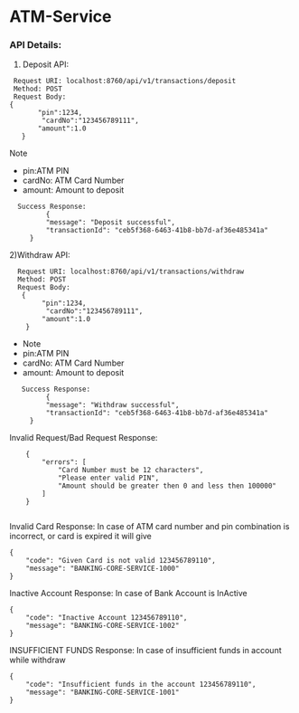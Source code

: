 # ATM-Service

### API Details:

1) Deposit API:
   
 ``` 
  Request URI: localhost:8760/api/v1/transactions/deposit
  Method: POST
  Request Body: 
{
        "pin":1234,       
         "cardNo":"123456789111",
        "amount":1.0
    }  
 ``` 
Note
-   pin:ATM PIN
-   cardNo: ATM Card Number
-   amount: Amount to deposit
  
 ``` 
   Success Response:
          {
          "message": "Deposit successful",
          "transactionId": "ceb5f368-6463-41b8-bb7d-af36e485341a"
      }
```	 

2)Withdraw API:
```  
  Request URI: localhost:8760/api/v1/transactions/withdraw
  Method: POST
  Request Body: 
   {
        "pin":1234,       
         "cardNo":"123456789111",
        "amount":1.0
    } 
````    
      
  
-   Note
-   pin:ATM PIN
-   cardNo: ATM Card Number
-   amount: Amount to deposit
  
 ``` 
    Success Response:
          {
          "message": "Withdraw successful",
          "transactionId": "ceb5f368-6463-41b8-bb7d-af36e485341a"
      }	  
```    
  Invalid Request/Bad Request Response:
```
    {
        "errors": [
            "Card Number must be 12 characters",
            "Please enter valid PIN",
            "Amount should be greater then 0 and less then 100000"
        ]
    }
    
```
Invalid Card Response:
In case of ATM card number and pin combination is incorrect, or card is expired it will give
    
    {
        "code": "Given Card is not valid 123456789110",
        "message": "BANKING-CORE-SERVICE-1000"
    }


Inactive Account Response:
In case of Bank Account is InActive
    
    {
        "code": "Inactive Account 123456789110",
        "message": "BANKING-CORE-SERVICE-1002"
    }


INSUFFICIENT FUNDS Response:
In case of insufficient funds in account while withdraw
    
    {
        "code": "Insufficient funds in the account 123456789110",
        "message": "BANKING-CORE-SERVICE-1001"
    }
    
    
    
